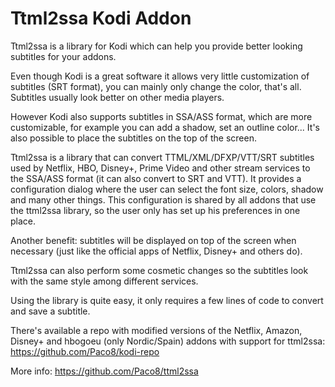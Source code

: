 # Ttml2ssa Kodi Addon

Ttml2ssa is a library for Kodi which can help you provide better looking
subtitles for your addons.

Even though Kodi is a great software it allows very little customization
of subtitles (SRT format), you can mainly only change the color, that's all.
Subtitles usually look better on other media players.

However Kodi also supports subtitles in SSA/ASS format, which are more
customizable, for example you can add a shadow, set an outline color...
It's also possible to place the subtitles on the top of the screen.

Ttml2ssa is a library that can convert TTML/XML/DFXP/VTT/SRT subtitles used
by Netflix, HBO, Disney+, Prime Video and other stream services to the SSA/ASS
format (it can also convert to SRT and VTT). It provides a configuration dialog
where the user can select the font size, colors, shadow and many other things.
This configuration is shared by all addons that use the ttml2ssa library, so
the user only has set up his preferences in one place.

Another benefit: subtitles will be displayed on top of the screen when
necessary (just like the official apps of Netflix, Disney+ and others
do).

Ttml2ssa can also perform some cosmetic changes so the subtitles look with
the same style among different services.

Using the library is quite easy, it only requires a few lines of code to
convert and save a subtitle.

There's available a repo with modified versions of the Netflix, Amazon, Disney+ and
hbogoeu (only Nordic/Spain) addons with support for ttml2ssa:
https://github.com/Paco8/kodi-repo

More info:
https://github.com/Paco8/ttml2ssa

